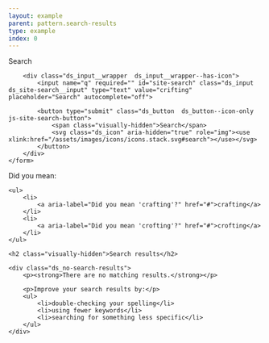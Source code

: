 ```yaml
---
layout: example
parent: pattern.search-results
type: example
index: 0
---
```


<div class="ds_search-results">

<div class="ds_site-search">
    <form role="search" class="ds_site-search__form">
        <label class="ds_label  visually-hidden" for="site-search">Search</label>

        <div class="ds_input__wrapper  ds_input__wrapper--has-icon">
            <input name="q" required="" id="site-search" class="ds_input  ds_site-search__input" type="text" value="crifting" placeholder="Search" autocomplete="off">

            <button type="submit" class="ds_button  ds_button--icon-only  js-site-search-button">
                <span class="visually-hidden">Search</span>
                <svg class="ds_icon" aria-hidden="true" role="img"><use xlink:href="/assets/images/icons/icons.stack.svg#search"></use></svg>
            </button>
        </div>
    </form>
</div>

<nav id="suggestions" class="ds_search-suggestions" aria-label="Alternative search suggestions">
    <span aria-hidden="true">Did you mean:</span>

    <ul>
        <li>
            <a aria-label="Did you mean 'crafting'?" href="#">crafting</a>
        </li>
        <li>
            <a aria-label="Did you mean 'crofting'?" href="#">crofting</a>
        </li>
    </ul>
</nav>

<section id="search-results" class="ds_search-results">

    <h2 class="visually-hidden">Search results</h2>

    <div class="ds_no-search-results">
        <p><strong>There are no matching results.</strong></p>

        <p>Improve your search results by:</p>
        <ul>
            <li>double-checking your spelling</li>
            <li>using fewer keywords</li>
            <li>searching for something less specific</li>
        </ul>
    </div>

</section>
